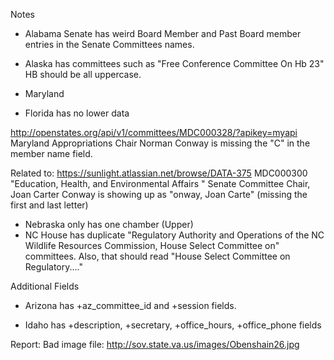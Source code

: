 Notes
- Alabama Senate has weird Board Member and Past Board member entries in the Senate Committees names.

- Alaska has committees such as "Free Conference Committee On Hb 23" HB should be all uppercase.

- Maryland

- Florida has no lower data

http://openstates.org/api/v1/committees/MDC000328/?apikey=myapi
Maryland Appropriations Chair Norman Conway is missing the "C" in the member name field.

Related to: https://sunlight.atlassian.net/browse/DATA-375
MDC000300
"Education, Health, and Environmental Affairs " Senate Committee Chair, Joan Carter Conway is showing up as "onway, Joan Carte" (missing the first and last letter)

- Nebraska only has one chamber (Upper)
- NC House has duplicate "Regulatory Authority and Operations of the NC Wildlife Resources Commission,
House Select Committee on" committees. Also, that should read "House Select Committee on Regulatory...."



Additional Fields
- Arizona has +az_committee_id and +session fields.

- Idaho has +description, +secretary, +office_hours, +office_phone fields



Report:
Bad image file: http://sov.state.va.us/images/Obenshain26.jpg
